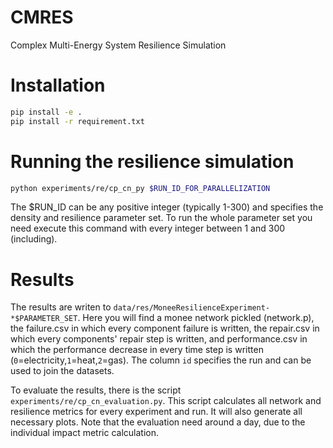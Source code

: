 # CMRES

Complex Multi-Energy System Resilience Simulation

# Installation

```bash
pip install -e .
pip install -r requirement.txt
```

# Running the resilience simulation

```bash
python experiments/re/cp_cn_py $RUN_ID_FOR_PARALLELIZATION
```

The $RUN_ID can be any positive integer (typically 1-300) and specifies the density and resilience parameter set. To run the whole parameter set you need execute this command with every integer between 1 and 300 (including).

# Results

The results are writen to `data/res/MoneeResilienceExperiment-*$PARAMETER_SET`. Here you will find a monee network pickled (network.p), the failure.csv in which every component failure is written, the repair.csv in which every components' repair step is written, and performance.csv in which the performance decrease in every time step is written (`0`=electricity,`1`=heat,`2`=gas). The column `id` specifies the run and can be used to join the datasets.

To evaluate the results, there is the script `experiments/re/cp_cn_evaluation.py`. This script calculates all network and resilience metrics for every experiment and run. It will also generate all necessary plots. Note that the evaluation need around a day, due to the individual impact metric calculation.